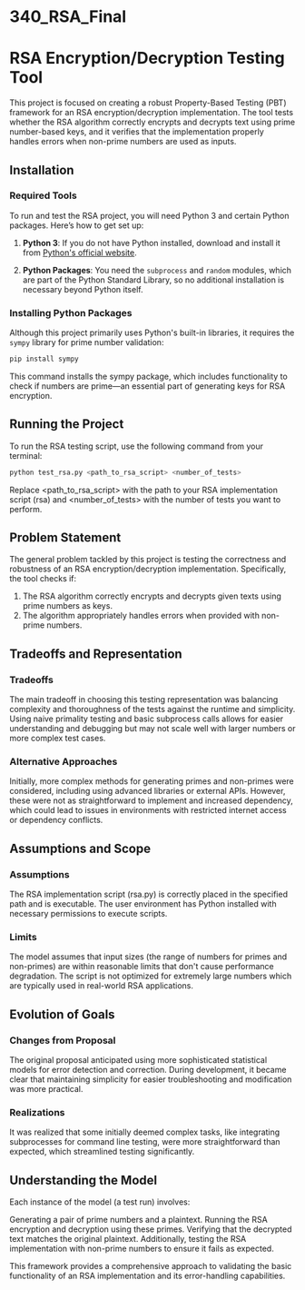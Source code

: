 # 340_RSA_Final

# RSA Encryption/Decryption Testing Tool

This project is focused on creating a robust Property-Based Testing (PBT) framework for an RSA encryption/decryption implementation. The tool tests whether the RSA algorithm correctly encrypts and decrypts text using prime number-based keys, and it verifies that the implementation properly handles errors when non-prime numbers are used as inputs.

## Installation

### Required Tools

To run and test the RSA project, you will need Python 3 and certain Python packages. Here’s how to get set up:

1. **Python 3**: If you do not have Python installed, download and install it from [Python's official website](https://www.python.org/downloads/).

2. **Python Packages**: You need the `subprocess` and `random` modules, which are part of the Python Standard Library, so no additional installation is necessary beyond Python itself.

### Installing Python Packages

Although this project primarily uses Python's built-in libraries, it requires the `sympy` library for prime number validation:

```bash
pip install sympy
```

This command installs the sympy package, which includes functionality to check if numbers are prime—an essential part of generating keys for RSA encryption.

## Running the Project
To run the RSA testing script, use the following command from your terminal:

```bash
python test_rsa.py <path_to_rsa_script> <number_of_tests>
```
Replace <path_to_rsa_script> with the path to your RSA implementation script (rsa) and <number_of_tests> with the number of tests you want to perform.

## Problem Statement
The general problem tackled by this project is testing the correctness and robustness of an RSA encryption/decryption implementation. Specifically, the tool checks if:

1. The RSA algorithm correctly encrypts and decrypts given texts using prime numbers as keys.
2. The algorithm appropriately handles errors when provided with non-prime numbers.

## Tradeoffs and Representation
### Tradeoffs
The main tradeoff in choosing this testing representation was balancing complexity and thoroughness of the tests against the runtime and simplicity. Using naive primality testing and basic subprocess calls allows for easier understanding and debugging but may not scale well with larger numbers or more complex test cases.

### Alternative Approaches
Initially, more complex methods for generating primes and non-primes were considered, including using advanced libraries or external APIs. However, these were not as straightforward to implement and increased dependency, which could lead to issues in environments with restricted internet access or dependency conflicts.

## Assumptions and Scope
### Assumptions
The RSA implementation script (rsa.py) is correctly placed in the specified path and is executable.
The user environment has Python installed with necessary permissions to execute scripts.
### Limits
The model assumes that input sizes (the range of numbers for primes and non-primes) are within reasonable limits that don't cause performance degradation.
The script is not optimized for extremely large numbers which are typically used in real-world RSA applications.

## Evolution of Goals
### Changes from Proposal
The original proposal anticipated using more sophisticated statistical models for error detection and correction. During development, it became clear that maintaining simplicity for easier troubleshooting and modification was more practical.

### Realizations
It was realized that some initially deemed complex tasks, like integrating subprocesses for command line testing, were more straightforward than expected, which streamlined testing significantly.

## Understanding the Model
Each instance of the model (a test run) involves:

Generating a pair of prime numbers and a plaintext.
Running the RSA encryption and decryption using these primes.
Verifying that the decrypted text matches the original plaintext.
Additionally, testing the RSA implementation with non-prime numbers to ensure it fails as expected.


This framework provides a comprehensive approach to validating the basic functionality of an RSA implementation and its error-handling capabilities.
